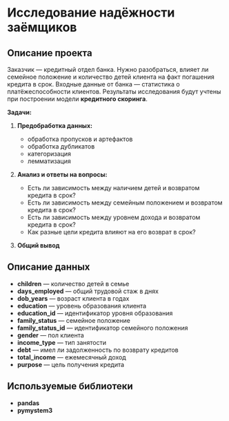 # Исследование надёжности заёмщиков
## Описание проекта
Заказчик — кредитный отдел банка. Нужно разобраться, влияет ли семейное положение и количество детей клиента на факт погашения кредита в срок. Входные данные от банка — статистика о платёжеспособности клиентов.
Результаты исследования будут учтены при построении модели **кредитного скоринга**.

**Задачи:**


1.	**Предобработка данных:**
    + обработка пропусков и артефактов
    + обработка дубликатов
    + категоризация
    + лемматизация


2.	**Анализ и ответы на вопросы:**
    + Есть ли зависимость между наличием детей и возвратом кредита в срок?
    + Есть ли зависимость между семейным положением и возвратом кредита в срок?
    + Есть ли зависимость между уровнем дохода и возвратом кредита в срок?
    + Как разные цели кредита влияют на его возврат в срок?


3. **Общий вывод**

## Описание данных
+ **children** — количество детей в семье
+ **days_employed** — общий трудовой стаж в днях
+ **dob_years** — возраст клиента в годах
+ **education** — уровень образования клиента
+ **education_id** — идентификатор уровня образования
+ **family_status** — семейное положение
+ **family_status_id** — идентификатор семейного положения
+ **gender** — пол клиента
+ **income_type** — тип занятости
+ **debt** — имел ли задолженность по возврату кредитов
+ **total_income** — ежемесячный доход
+ **purpose** — цель получения кредита

## Используемые библиотеки
+ **pandas**
+ **pymystem3**
